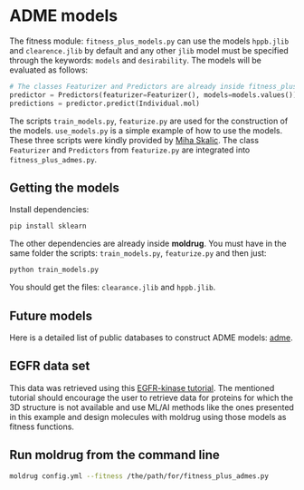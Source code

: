 # ADME models

The fitness module: `fitness_plus_models.py` can use the models `hppb.jlib` and `clearence.jlib` by default and any other `jlib` model must be specified through the keywords: `models` and `desirability`. The models will be evaluated as follows:

```python
# The classes Featurizer and Predictors are already inside fitness_plus_admes.py
predictor = Predictors(featurizer=Featurizer(), models=models.values())
predictions = predictor.predict(Individual.mol)
```

The scripts `train_models.py`, `featurize.py` are used for the construction of the models. `use_models.py` is a simple example of how to use the models. These three scripts were kindly provided by [Miha Skalic](https://github.com/miha-skalic). The class `Featurizer` and `Predictors` from `featurize.py` are integrated into `fitness_plus_admes.py`.

## Getting the models

Install dependencies:

```bash
pip install sklearn
```

The other dependencies are already inside **moldrug**. You must have in the same folder the scripts: `train_models.py`, `featurize.py` and then just:

```bash
python train_models.py
```

You should get the files: `clearance.jlib` and `hppb.jlib`.

## Future models

Here is a detailed list of public databases to construct ADME models: [adme](https://tdcommons.ai/single_pred_tasks/adme/).

## EGFR data set

This data was retrieved using this [EGFR-kinase tutorial](https://projects.volkamerlab.org/teachopencadd/talktorials/T001_query_chembl.html#Get-target-data-(EGFR-kinase)). The mentioned tutorial should encourage the user to retrieve data for proteins for which the 3D structure is not available and use ML/AI methods like the ones presented in this example and design molecules with moldrug using those models as fitness functions.

## Run moldrug from the command line

```bash
moldrug config.yml --fitness /the/path/for/fitness_plus_admes.py
```
